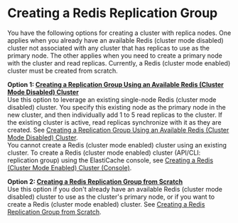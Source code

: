 # Creating a Redis Replication Group<a name="Replication.CreatingRepGroup"></a>

You have the following options for creating a cluster with replica nodes\. One applies when you already have an available Redis \(cluster mode disabled\) cluster not associated with any cluster that has replicas to use as the primary node\. The other applies when you need to create a primary node with the cluster and read replicas\. Currently, a Redis \(cluster mode enabled\) cluster must be created from scratch\.

**Option 1: [Creating a Replication Group Using an Available Redis \(Cluster Mode Disabled\) Cluster](Replication.CreatingReplGroup.ExistingCluster.md)**  
Use this option to leverage an existing single\-node Redis \(cluster mode disabled\) cluster\. You specify this existing node as the primary node in the new cluster, and then individually add 1 to 5 read replicas to the cluster\. If the existing cluster is active, read replicas synchronize with it as they are created\. See [Creating a Replication Group Using an Available Redis \(Cluster Mode Disabled\) Cluster](Replication.CreatingReplGroup.ExistingCluster.md)\.  
You cannot create a Redis \(cluster mode enabled\) cluster using an existing cluster\. To create a Redis \(cluster mode enabled\) cluster \(API/CLI: replication group\) using the ElastiCache console, see [Creating a Redis \(Cluster Mode Enabled\) Cluster \(Console\)](Clusters.Create.CON.RedisCluster.md)\.

**Option 2: [Creating a Redis Replication Group from Scratch](Replication.CreatingReplGroup.NoExistingCluster.md)**  
Use this option if you don't already have an available Redis \(cluster mode disabled\) cluster to use as the cluster's primary node, or if you want to create a Redis \(cluster mode enabled\) cluster\.  See [Creating a Redis Replication Group from Scratch](Replication.CreatingReplGroup.NoExistingCluster.md)\.